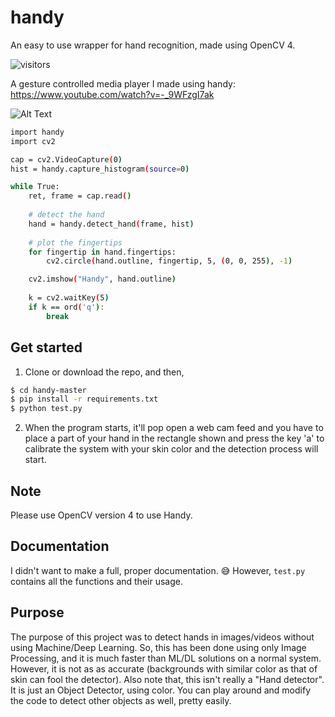 # handy
An easy to use wrapper for hand recognition, made using OpenCV 4.

![visitors](https://visitor-badge.glitch.me/badge?page_id=SouravJohar.visitor-badge)

A gesture controlled media player I made using handy: https://www.youtube.com/watch?v=-_9WFzgI7ak

![Alt Text](sample.gif)

```sh
import handy
import cv2

cap = cv2.VideoCapture(0)
hist = handy.capture_histogram(source=0)

while True:
    ret, frame = cap.read()
    
    # detect the hand
    hand = handy.detect_hand(frame, hist)
    
    # plot the fingertips
    for fingertip in hand.fingertips:
        cv2.circle(hand.outline, fingertip, 5, (0, 0, 255), -1)

    cv2.imshow("Handy", hand.outline)
    
    k = cv2.waitKey(5)
    if k == ord('q'):
        break
```

## Get started
1. Clone or download the repo, and then,
```sh
$ cd handy-master
$ pip install -r requirements.txt
$ python test.py
```
2. When the program starts, it'll pop open a web cam feed and you have to place a part of your hand in the rectangle shown and press the key 'a' to calibrate the system with your skin color and the detection process will start.

## Note
Please use OpenCV version 4 to use Handy.

## Documentation
I didn't want to make a full, proper documentation. 😅
However, `test.py` contains all the functions and their usage.

## Purpose
The purpose of this project was to detect hands in images/videos without using Machine/Deep Learning. So, this has been done using only Image Processing, and it is much faster than ML/DL solutions on a normal system. However, it is not as as accurate (backgrounds with similar color as that of skin can fool the detector).
Also note that, this isn't really a "Hand detector". It is just an Object Detector, using color. You can play around and modify the code to detect other objects as well, pretty easily.
